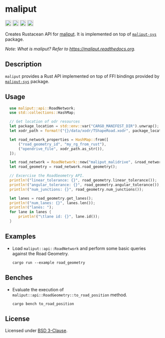# maliput

[<img alt="github" src="https://img.shields.io/badge/github-maliput/maliput-rs?style=for-the-badge&labelColor=555555&logo=github" height="20">](https://github.com/maliput/maliput-rs/maliput)
[<img alt="crates.io" src="https://img.shields.io/crates/v/maliput.svg?style=for-the-badge&color=fc8d62&logo=rust" height="20">](https://crates.io/crates/maliput)
[<img alt="docs.rs" src="https://img.shields.io/badge/docs.rs-maliput?style=for-the-badge&labelColor=555555&logo=docs.rs" height="20">](https://docs.rs/maliput)
[<img alt="build status" src="https://img.shields.io/github/actions/workflow/status/maliput/maliput-rs/build.yaml?branch=main&style=for-the-badge" height="20">](https://github.com/maliput/maliput-rs/actions?query=branch%3Amain)

Creates Rustacean API for [maliput](https://maliput.readthedocs.org).
It is implemented on top of [`maliput-sys`](https://crates.io/crates/maliput-sys) package.

_Note: What is maliput? Refer to https://maliput.readthedocs.org._

## Description

`maliput` provides a Rust API implemented on top of FFI bindings provided by [`maliput-sys`](https://crates.io/crates/maliput-sys) package.


## Usage


```rust
  use maliput::api::RoadNetwork;
  use std::collections::HashMap;

  // Get location of odr resources
  let package_location = std::env::var("CARGO_MANIFEST_DIR").unwrap();
  let xodr_path = format!("{}/data/xodr/TShapeRoad.xodr", package_location);

  let road_network_properties = HashMap::from([
      ("road_geometry_id", "my_rg_from_rust"),
      ("opendrive_file", xodr_path.as_str()),
  ]);

  let road_network = RoadNetwork::new("maliput_malidrive", &road_network_properties)?;
  let road_geometry = road_network.road_geometry();

  // Excercise the RoadGeometry API.
  println!("linear_tolerance: {}", road_geometry.linear_tolerance());
  println!("angular_tolerance: {}", road_geometry.angular_tolerance());
  println!("num_junctions: {}", road_geometry.num_junctions());

  let lanes = road_geometry.get_lanes();
  println!("num_lanes: {}", lanes.len());
  println!("lanes: ");
  for lane in lanes {
      println!("\tlane id: {}", lane.id());
  }
```


## Examples

 - Load `maliput::api::RoadNetwork` and perform some basic queries against the Road Geometry.
    ```
    cargo run --example road_geometry
    ```

## Benches

 - Evaluate the execution of `maliput::api::RoadGeometry::to_road_position` method.
    ```
    cargo bench to_road_position
    ```

## License

Licensed under [BSD 3-Clause](https://github.com/maliput/maliput-rs/blob/main/LICENSE).

